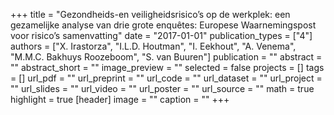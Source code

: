 +++
title = "Gezondheids-en veiligheidsrisico’s op de werkplek: een gezamelijke analyse van drie grote enquêtes: Europese Waarnemingspost voor risico’s samenvatting"
date = "2017-01-01"
publication_types = ["4"]
authors = ["X. Irastorza", "I.L.D. Houtman", "I. Eekhout", "A. Venema", "M.M.C. Bakhuys Roozeboom", "S. van Buuren"]
publication = ""
abstract = ""
abstract_short = ""
image_preview = ""
selected = false
projects = []
tags = []
url_pdf = ""
url_preprint = ""
url_code = ""
url_dataset = ""
url_project = ""
url_slides = ""
url_video = ""
url_poster = ""
url_source = ""
math = true
highlight = true
[header]
image = ""
caption = ""
+++
